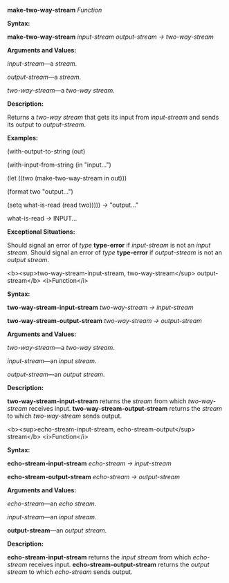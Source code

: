 **make-two-way-stream** *Function* 

**Syntax:** 

**make-two-way-stream** *input-stream output-stream → two-way-stream* 

**Arguments and Values:** 

*input-stream*—a *stream*. 

*output-stream*—a *stream*. 

*two-way-stream*—a *two-way stream*. 

**Description:** 

Returns a *two-way stream* that gets its input from *input-stream* and sends its output to *output-stream*. 

**Examples:** 

(with-output-to-string (out) 

(with-input-from-string (in "input...") 

(let ((two (make-two-way-stream in out))) 

(format two "output...") 

(setq what-is-read (read two))))) *→* "output..." 

what-is-read *→* INPUT... 

**Exceptional Situations:** 

Should signal an error of *type* **type-error** if *input-stream* is not an *input stream*. Should signal an error of *type* **type-error** if *output-stream* is not an *output stream*. 



 

 

&#60;b&#62;&#60;sup&#62;two-way-stream-input-stream, two-way-stream&#60;/sup&#62; output-stream&#60;/b&#62; &#60;i&#62;Function&#60;/i&#62; 

**Syntax:** 

**two-way-stream-input-stream** *two-way-stream → input-stream* 

**two-way-stream-output-stream** *two-way-stream → output-stream* 

**Arguments and Values:** 

*two-way-stream*—a *two-way stream*. 

*input-stream*—an *input stream*. 

*output-stream*—an *output stream*. 

**Description:** 

**two-way-stream-input-stream** returns the *stream* from which *two-way-stream* receives input. **two-way-stream-output-stream** returns the *stream* to which *two-way-stream* sends output. 

&#60;b&#62;&#60;sup&#62;echo-stream-input-stream, echo-stream-output&#60;/sup&#62; stream&#60;/b&#62; &#60;i&#62;Function&#60;/i&#62; 

**Syntax:** 

**echo-stream-input-stream** *echo-stream → input-stream* 

**echo-stream-output-stream** *echo-stream → output-stream* 

**Arguments and Values:** 

*echo-stream*—an *echo stream*. 

*input-stream*—an *input stream*. 

**output-stream**—an *output stream*. 

**Description:** 

**echo-stream-input-stream** returns the *input stream* from which *echo-stream* receives input. **echo-stream-output-stream** returns the *output stream* to which *echo-stream* sends output. 



 

 

